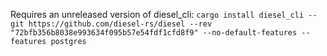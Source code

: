 Requires an unreleased version of diesel_cli: `cargo install diesel_cli --git https://github.com/diesel-rs/diesel --rev "72bfb356b8038e993634f095b57e54fdf1cfd8f9" --no-default-features --features postgres`